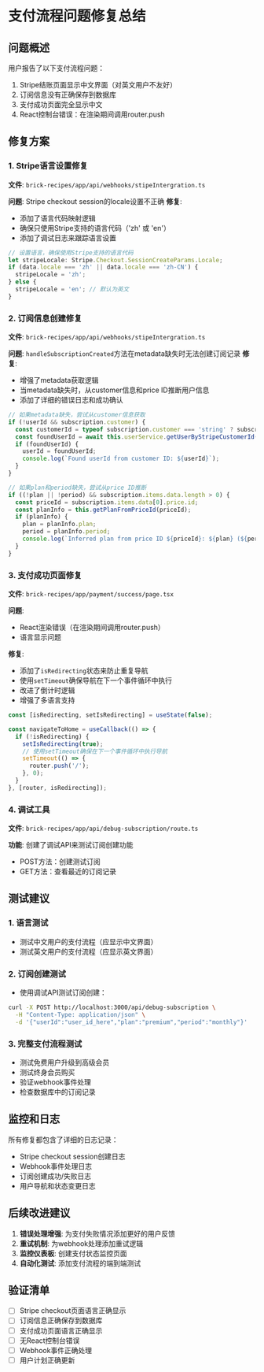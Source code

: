 # 支付流程问题修复总结

## 问题概述

用户报告了以下支付流程问题：
1. Stripe结账页面显示中文界面（对英文用户不友好）
2. 订阅信息没有正确保存到数据库
3. 支付成功页面完全显示中文
4. React控制台错误：在渲染期间调用router.push

## 修复方案

### 1. Stripe语言设置修复

**文件**: `brick-recipes/app/api/webhooks/stipeIntergration.ts`

**问题**: Stripe checkout session的locale设置不正确
**修复**: 
- 添加了语言代码映射逻辑
- 确保只使用Stripe支持的语言代码（'zh' 或 'en'）
- 添加了调试日志来跟踪语言设置

```typescript
// 设置语言，确保使用Stripe支持的语言代码
let stripeLocale: Stripe.Checkout.SessionCreateParams.Locale;
if (data.locale === 'zh' || data.locale === 'zh-CN') {
  stripeLocale = 'zh';
} else {
  stripeLocale = 'en'; // 默认为英文
}
```

### 2. 订阅信息创建修复

**文件**: `brick-recipes/app/api/webhooks/stipeIntergration.ts`

**问题**: `handleSubscriptionCreated`方法在metadata缺失时无法创建订阅记录
**修复**:
- 增强了metadata获取逻辑
- 当metadata缺失时，从customer信息和price ID推断用户信息
- 添加了详细的错误日志和成功确认

```typescript
// 如果metadata缺失，尝试从customer信息获取
if (!userId && subscription.customer) {
  const customerId = typeof subscription.customer === 'string' ? subscription.customer : subscription.customer.id;
  const foundUserId = await this.userService.getUserByStripeCustomerId(customerId);
  if (foundUserId) {
    userId = foundUserId;
    console.log(`Found userId from customer ID: ${userId}`);
  }
}

// 如果plan和period缺失，尝试从price ID推断
if ((!plan || !period) && subscription.items.data.length > 0) {
  const priceId = subscription.items.data[0].price.id;
  const planInfo = this.getPlanFromPriceId(priceId);
  if (planInfo) {
    plan = planInfo.plan;
    period = planInfo.period;
    console.log(`Inferred plan from price ID ${priceId}: ${plan} (${period})`);
  }
}
```

### 3. 支付成功页面修复

**文件**: `brick-recipes/app/payment/success/page.tsx`

**问题**: 
- React渲染错误（在渲染期间调用router.push）
- 语言显示问题

**修复**:
- 添加了`isRedirecting`状态来防止重复导航
- 使用`setTimeout`确保导航在下一个事件循环中执行
- 改进了倒计时逻辑
- 增强了多语言支持

```typescript
const [isRedirecting, setIsRedirecting] = useState(false);

const navigateToHome = useCallback(() => {
  if (!isRedirecting) {
    setIsRedirecting(true);
    // 使用setTimeout确保在下一个事件循环中执行导航
    setTimeout(() => {
      router.push('/');
    }, 0);
  }
}, [router, isRedirecting]);
```

### 4. 调试工具

**文件**: `brick-recipes/app/api/debug-subscription/route.ts`

**功能**: 创建了调试API来测试订阅创建功能
- POST方法：创建测试订阅
- GET方法：查看最近的订阅记录

## 测试建议

### 1. 语言测试
- 测试中文用户的支付流程（应显示中文界面）
- 测试英文用户的支付流程（应显示英文界面）

### 2. 订阅创建测试
- 使用调试API测试订阅创建：
```bash
curl -X POST http://localhost:3000/api/debug-subscription \
  -H "Content-Type: application/json" \
  -d '{"userId":"user_id_here","plan":"premium","period":"monthly"}'
```

### 3. 完整支付流程测试
- 测试免费用户升级到高级会员
- 测试终身会员购买
- 验证webhook事件处理
- 检查数据库中的订阅记录

## 监控和日志

所有修复都包含了详细的日志记录：
- Stripe checkout session创建日志
- Webhook事件处理日志
- 订阅创建成功/失败日志
- 用户导航和状态变更日志

## 后续改进建议

1. **错误处理增强**: 为支付失败情况添加更好的用户反馈
2. **重试机制**: 为webhook处理添加重试逻辑
3. **监控仪表板**: 创建支付状态监控页面
4. **自动化测试**: 添加支付流程的端到端测试

## 验证清单

- [ ] Stripe checkout页面语言正确显示
- [ ] 订阅信息正确保存到数据库
- [ ] 支付成功页面语言正确显示
- [ ] 无React控制台错误
- [ ] Webhook事件正确处理
- [ ] 用户计划正确更新 